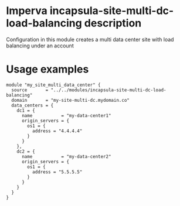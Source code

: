 # Imperva incapsula-site-multi-dc-load-balancing description

Configuration in this module creates a multi data center site with load balancing under an account


# Usage examples

```hcl
module "my_site_multi_data_center" {
  source       = "../../modules/incapsula-site-multi-dc-load-balancing"
  domain       = "my-site-multi-dc.mydomain.co"
  data_centers = {
    dc1 = {
      name           = "my-data-center1"
      origin_servers = {
        os1 = {
          address = "4.4.4.4"
        }
      }
    },
    dc2 = {
      name           = "my-data-center2"
      origin_servers = {
        os1 = {
          address = "5.5.5.5"
        }
      }
    }
  }
}